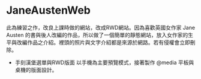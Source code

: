 # JaneAustenWeb
此為練習之作，改良上課時做的網站，改成RWD網站。因為喜歡英國女作家 Jane Austen 的書與後人改編的作品，所以做了一個簡單的靜態網站，放入女作家的生平與改編作品之介紹。裡頭的照片與文字介紹都是來源於網路。若有侵權會立即刪除。

 * 手刻漢堡選單與RWD版面
   以手機為主要預覽模式，接著製作 @media 平板與桌機的版面設計。
 
